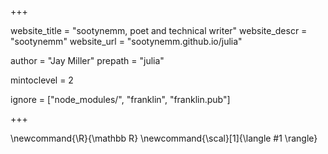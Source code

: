 +++

website_title = "sootynemm, poet and technical writer"  website_descr = "sootynemm"  website_url = "sootynemm.github.io/julia"

author = "Jay Miller"  prepath = "julia"

mintoclevel = 2

ignore = ["node_modules/", "franklin", "franklin.pub"]

+++

\newcommand{\R}{\mathbb R} \newcommand{\scal}[1]{\langle #1 \rangle}
